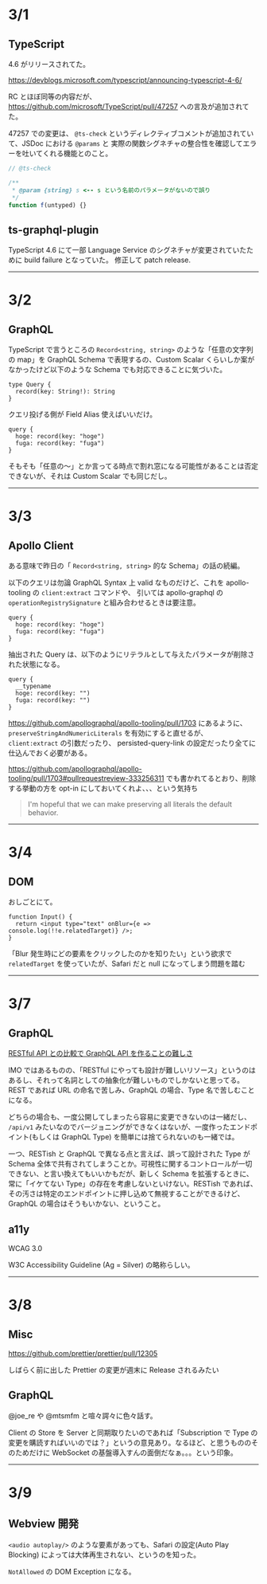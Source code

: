 # 3/1

## TypeScript

4.6 がリリースされてた。

https://devblogs.microsoft.com/typescript/announcing-typescript-4-6/

RC とほぼ同等の内容だが、 https://github.com/microsoft/TypeScript/pull/47257 への言及が追加されてた。

47257 での変更は、 `@ts-check` というディレクティブコメントが追加されていて、JSDoc における `@params` と 実際の関数シグネチャの整合性を確認してエラーを吐いてくれる機能とのこと。

```js
// @ts-check

/**
 * @param {string} s <-- s という名前のパラメータがないので誤り
 */
function f(untyped) {}
```

## ts-graphql-plugin

TypeScript 4.6 にて一部 Language Service のシグネチャが変更されていたために build failure となっていた。
修正して patch release.

---

# 3/2

## GraphQL

TypeScript で言うところの `Record<string, string>` のような「任意の文字列の map」を GraphQL Schema で表現するの、Custom Scalar くらいしか案がなかったけど以下のような Schema でも対応できることに気づいた。

```gql
type Query {
  record(key: String!): String
}
```

クエリ投げる側が Field Alias 使えばいいだけ。

```gql
query {
  hoge: record(key: "hoge")
  fuga: record(key: "fuga")
}
```

そもそも「任意の〜」とか言ってる時点で割れ窓になる可能性があることは否定できないが、それは Custom Scalar でも同じだし。

---

# 3/3

## Apollo Client

ある意味で昨日の「 `Record<string, string>` 的な Schema」の話の続編。

以下のクエリは勿論 GraphQL Syntax 上 valid なものだけど、これを apollo-tooling の `client:extract` コマンドや、 引いては apollo-graphql の `operationRegistrySignature` と組み合わせるときは要注意。

```gql
query {
  hoge: record(key: "hoge")
  fuga: record(key: "fuga")
}
```

抽出された Query は、以下のようにリテラルとして与えたパラメータが削除された状態になる。

```gql
query {
  __typename
  hoge: record(key: "")
  fuga: record(key: "")
}
```

https://github.com/apollographql/apollo-tooling/pull/1703 にあるように、`preserveStringAndNumericLiterals` を有効にすると直せるが、 `client:extract` の引数だったり、 persisted-query-link の設定だったり全てに仕込んでおく必要がある。

https://github.com/apollographql/apollo-tooling/pull/1703#pullrequestreview-333256311 でも書かれてるとおり、削除する挙動の方を opt-in にしておいてくれよ、、、という気持ち

> I'm hopeful that we can make preserving all literals the default behavior.

---

# 3/4

## DOM

おしごとにて。

```tsx
function Input() {
  return <input type="text" onBlur={e => console.log(!!e.relatedTarget)} />;
}
```

「Blur 発生時にどの要素をクリックしたのかを知りたい」という欲求で `relatedTarget` を使っていたが、Safari だと null になってしまう問題を踏む

---

# 3/7

## GraphQL

[RESTful API との比較で GraphQL API を作ることの難しさ](https://note.com/qsona/n/n8362e4721748)

IMO ではあるものの、「RESTful にやっても設計が難しいリソース」というのはあるし、それって名詞としての抽象化が難しいものでしかないと思ってる。REST であれば URL の命名で苦しみ、GraphQL の場合、Type 名で苦しむことになる。

どちらの場合も、一度公開してしまったら容易に変更できないのは一緒だし、 `/api/v1` みたいなのでバージョニングができなくはないが、一度作ったエンドポイント(もしくは GraphQL Type) を簡単には捨てられないのも一緒では。

一つ、RESTish と GraphQL で異なる点と言えば、誤って設計された Type が Schema 全体で共有されてしまうことか。可視性に関するコントロールが一切できない、と言い換えてもいいかもだが、新しく Schema を拡張するときに、常に「イケてない Type」の存在を考慮しないといけない。RESTish であれば、その汚さは特定のエンドポイントに押し込めて無視することができるけど、GraphQL の場合はそうもいかない、ということ。

## a11y

WCAG 3.0

W3C Accessibility Guideline (Ag = Silver) の略称らしい。

---

# 3/8

## Misc

https://github.com/prettier/prettier/pull/12305

しばらく前に出した Prettier の変更が週末に Release されるみたい

## GraphQL

@joe_re や @mtsmfm と喧々諤々に色々話す。

Client の Store を Server と同期取りたいのであれば「Subscription で Type の変更を購読すればいいのでは？」というの意見あり。なるほど、と思うもののそのためだけに WebSocket の基盤導入すんの面倒だなぁ。。。という印象。

---

# 3/9

## Webview 開発

`<audio autoplay/>` のような要素があっても、Safari の設定(Auto Play Blocking) によっては大体再生されない、というのを知った。

`NotAllowed` の DOM Exception になる。
